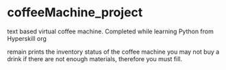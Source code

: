# coffeeMachine_project
text based virtual coffee machine. Completed while learning Python from Hyperskill org

remain prints the inventory status of the coffee machine
you may not buy a drink if there are not enough materials, therefore you must fill. 
